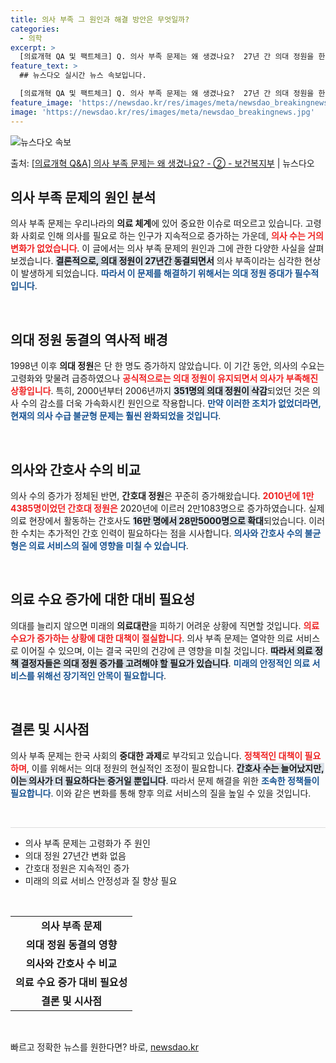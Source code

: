 ```yaml
---
title: 의사 부족 그 원인과 해결 방안은 무엇일까?
categories:
  - 의학
excerpt: >
  [의료개혁 QA 및 팩트체크] Q. 의사 부족 문제는 왜 생겼나요?  27년 간 의대 정원을 한 명도 못 늘…
feature_text: >
  ## 뉴스다오 실시간 뉴스 속보입니다.

  [의료개혁 QA 및 팩트체크] Q. 의사 부족 문제는 왜 생겼나요?  27년 간 의대 정원을 한 명도 못 늘…
feature_image: 'https://newsdao.kr/res/images/meta/newsdao_breakingnews.jpg'
image: 'https://newsdao.kr/res/images/meta/newsdao_breakingnews.jpg'
---
```


![뉴스다오 속보](https://newsdao.kr/res/images/meta/newsdao_breakingnews.jpg)

<p>출처: <a href="https://newsdao.kr/3410" rel="dofollow">[의료개혁 Q&A] 의사 부족 문제는 왜 생겼나요? - ② - 보건복지부</a> | 뉴스다오</p>

<h2 data-ke-size="size26">의사 부족 문제의 원인 분석</h2>
<p data-ke-size="size16">의사 부족 문제는 우리나라의 <b>의료 체계</b>에 있어 중요한 이슈로 떠오르고 있습니다. 고령화 사회로 인해 의사를 필요로 하는 인구가 지속적으로 증가하는 가운데, <b><span style="color: #ee2323;">의사 수는 거의 변화가 없었습니다</span></b>. 이 글에서는 의사 부족 문제의 원인과 그에 관한 다양한 사실을 살펴보겠습니다. <b><span style="background-color: #21538527;">결론적으로, 의대 정원이 27년간 동결되면서</span></b> 의사 부족이라는 심각한 현상이 발생하게 되었습니다. <b><span style="color: #1a5490;">따라서 이 문제를 해결하기 위해서는 의대 정원 증대가 필수적입니다</span></b>.</p>

<p data-ke-size="size16">&nbsp;</p>

<h2 data-ke-size="size26">의대 정원 동결의 역사적 배경</h2>
<p data-ke-size="size16">1998년 이후 <b>의대 정원</b>은 단 한 명도 증가하지 않았습니다. 이 기간 동안, 의사의 수요는 고령화와 맞물려 급증하였으나 <b><span style="color: #ee2323;">공식적으로는 의대 정원이 유지되면서 의사가 부족해진 상황입니다</span></b>. 특히, 2000년부터 2006년까지 <b><span style="background-color: #21538527;">351명의 의대 정원이 삭감</span></b>되었던 것은 의사 수의 감소를 더욱 가속화시킨 원인으로 작용합니다. <b><span style="color: #1a5490;">만약 이러한 조치가 없었더라면, 현재의 의사 수급 불균형 문제는 훨씬 완화되었을 것입니다</span></b>.</p>

<p data-ke-size="size16">&nbsp;</p>

<h2 data-ke-size="size26">의사와 간호사 수의 비교</h2>
<p data-ke-size="size16">의사 수의 증가가 정체된 반면, <b>간호대 정원</b>은 꾸준히 증가해왔습니다. <b><span style="color: #ee2323;">2010년에 1만4385명이었던 간호대 정원은</span></b> 2020년에 이르러 2만1083명으로 증가하였습니다. 실제 의료 현장에서 활동하는 간호사도 <b><span style="background-color: #21538527;">16만 명에서 28만5000명으로 확대</span></b>되었습니다. 이러한 수치는 추가적인 간호 인력이 필요하다는 점을 시사합니다. <b><span style="color: #1a5490;">의사와 간호사 수의 불균형은 의료 서비스의 질에 영향을 미칠 수 있습니다</span></b>.</p>

<p data-ke-size="size16">&nbsp;</p>

<h2 data-ke-size="size26">의료 수요 증가에 대한 대비 필요성</h2>
<p data-ke-size="size16">의대를 늘리지 않으면 미래의 <b>의료대란</b>을 피하기 어려운 상황에 직면할 것입니다. <b><span style="color: #ee2323;">의료 수요가 증가하는 상황에 대한 대책이 절실합니다</span></b>. 의사 부족 문제는 열악한 의료 서비스로 이어질 수 있으며, 이는 결국 국민의 건강에 큰 영향을 미칠 것입니다. <b><span style="background-color: #21538527;">따라서 의료 정책 결정자들은 의대 정원 증가를 고려해야 할 필요가 있습니다</span></b>. <b><span style="color: #1a5490;">미래의 안정적인 의료 서비스를 위해선 장기적인 안목이 필요합니다</span></b>.</p>

<p data-ke-size="size16">&nbsp;</p>

<h2 data-ke-size="size26">결론 및 시사점</h2>
<p data-ke-size="size16">의사 부족 문제는 한국 사회의 <b>중대한 과제</b>로 부각되고 있습니다. <b><span style="color: #ee2323;">정책적인 대책이 필요하며</span></b>, 이를 위해서는 의대 정원의 현실적인 조정이 필요합니다. <b><span style="background-color: #21538527;">간호사 수는 늘어났지만, 이는 의사가 더 필요하다는 증거일 뿐입니다</span></b>. 따라서 문제 해결을 위한 <b><span style="color: #1a5490;">조속한 정책들이 필요합니다</span></b>. 이와 같은 변화를 통해 향후 의료 서비스의 질을 높일 수 있을 것입니다.</p>

<p data-ke-size="size16">&nbsp;</p>

<hr style="width: 100%; height: 1px; background-color: #ddd; border: none;" />

<ul>
    <li>의사 부족 문제는 고령화가 주 원인</li>
    <li> 의대 정원 27년간 변화 없음</li>
    <li> 간호대 정원은 지속적인 증가</li>
    <li> 미래의 의료 서비스 안정성과 질 향상 필요</li>
</ul>

<p data-ke-size="size16">&nbsp;</p>

<table style="width: 100%; border-collapse: collapse;">
    <tr>
        <td style="text-align: center; height: 17px;"><b>의사 부족 문제</b></td>
    </tr>
    <tr>
        <td style="text-align: center; height: 17px;"><b>의대 정원 동결의 영향</b></td>
    </tr>
    <tr>
        <td style="text-align: center; height: 17px;"><b>의사와 간호사 수 비교</b></td>
    </tr>
    <tr>
        <td style="text-align: center; height: 17px;"><b>의료 수요 증가 대비 필요성</b></td>
    </tr>
    <tr>
        <td style="text-align: center; height: 17px;"><b>결론 및 시사점</b></td>
    </tr>
</table> 

<p data-ke-size="size16">&nbsp;</p> 

빠르고 정확한 뉴스를 원한다면? 바로, <a href="https://newsdao.kr" rel="dofollow">newsdao.kr</a>


